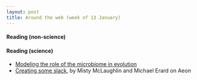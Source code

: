 ```yaml
---
layout: post
title: Around the web (week of 13 January)
---
```


#### Reading (non-science)

#### Reading (science)

- [Modeling the role of the microbiome in evolution](https://www.frontiersin.org/articles/10.3389/fphys.2018.01836/full)
- [Creating some slack](https://aeon.co/essays/households-are-mini-economies-that-need-slack-to-be-productive), by Misty McLaughlin and Michael Erard on Aeon
